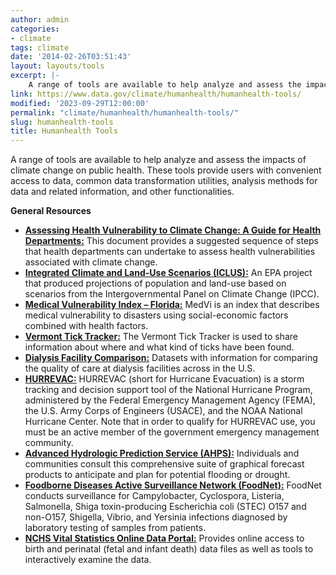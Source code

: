 ```yaml
---
author: admin
categories:
- climate
tags: climate
date: '2014-02-26T03:51:43'
layout: layouts/tools
excerpt: |-
    A range of tools are available to help analyze and assess the impacts of climate change on public health. These tools provide users with convenient access to data, common data transformation utilities, analysis methods for data and related information, and other functionalities.
link: https://www.data.gov/climate/humanhealth/humanhealth-tools/
modified: '2023-09-29T12:00:00'
permalink: "climate/humanhealth/humanhealth-tools/"
slug: humanhealth-tools
title: Humanhealth Tools
---
```


A range of tools are available to help analyze and assess the impacts of climate change on public health. These tools provide users with convenient access to data, common data transformation utilities, analysis methods for data and related information, and other functionalities.

**General Resources**
*   **[Assessing Health Vulnerability to Climate Change: A Guide for Health Departments:](https://www.cdc.gov/climateandhealth/pubs/AssessingHealthVulnerabilitytoClimateChange.pdf)** This document provides a suggested sequence of steps that health departments can undertake to assess health vulnerabilities associated with climate change.
*   **[Integrated Climate and Land-Use Scenarios (ICLUS):](https://www.epa.gov/gcx/about-iclus)** An EPA project that produced projections of population and land-use based on scenarios from the Intergovernmental Panel on Climate Change (IPCC).
*   **[Medical Vulnerability Index – Florida:](https://www.floridahealth.gov/environmental-health/climate-and-health/_documents/climate-sensitive-hazards-in-florida-final-report-3.pdf)** MedVi is an index that describes medical vulnerability to disasters using social-economic factors combined with health factors.
*   **[Vermont Tick Tracker:](https://www.healthvermont.gov/environment/tracking/tick-tracker)** The Vermont Tick Tracker is used to share information about where and what kind of ticks have been found.
*   **[Dialysis Facility Comparison:](https://data.cms.gov/provider-data/search?theme=Dialysis%20facilities)** Datasets with information for comparing the quality of care at dialysis facilities across in the U.S.
*   **[HURREVAC:](http://www.hurrevac.com/)** HURREVAC (short for Hurricane Evacuation) is a storm tracking and decision support tool of the National Hurricane Program, administered by the Federal Emergency Management Agency (FEMA), the U.S. Army Corps of Engineers (USACE), and the NOAA National Hurricane Center. Note that in order to qualify for HURREVAC use, you must be an active member of the government emergency management community.
*   **[Advanced Hydrologic Prediction Service (AHPS):](https://water.weather.gov/ahps/)** Individuals and communities consult this comprehensive suite of graphical forecast products to anticipate and plan for potential flooding or drought.
*   **[Foodborne Diseases Active Surveillance Network (FoodNet):](https://www.cdc.gov/foodnet/about.html)** FoodNet conducts surveillance for Campylobacter, Cyclospora, Listeria, Salmonella, Shiga toxin-producing Escherichia coli (STEC) O157 and non-O157, Shigella, Vibrio, and Yersinia infections diagnosed by laboratory testing of samples from patients.
*   **[NCHS Vital Statistics Online Data Portal:](https://www.cdc.gov/nchs/data_access/vitalstatsonline.htm)** Provides online access to birth and perinatal (fetal and infant death) data files as well as tools to interactively examine the data.
